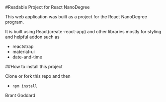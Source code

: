 #Readable Project for React NanoDegree

This web application was built as a project  for the React NanoDegree program.

It is  built
using React(create-react-app) and other libraries  mostly for styling and helpful addon such as

- reactstrap
- material-ui
- date-and-time


##How to install this project

Clone or fork this repo and then

 - `npm install`


Brant Goddard

